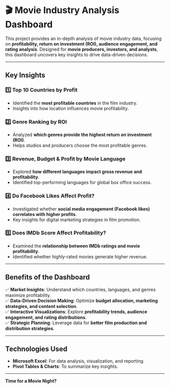 # 🎬 Movie Industry Analysis Dashboard  

This project provides an in-depth analysis of movie industry data, focusing on **profitability, return on investment (ROI), audience engagement, and rating analysis**. Designed for **movie producers, investors, and analysts**, this dashboard uncovers key insights to drive data-driven decisions.  

---

## Key Insights  

### **1️⃣ Top 10 Countries by Profit**  
- Identified the **most profitable countries** in the film industry.  
- Insights into how location influences movie profitability.  

### **2️⃣ Genre Ranking by ROI**  
- Analyzed **which genres provide the highest return on investment (ROI)**.  
- Helps studios and producers choose the most profitable genres.  

### **3️⃣ Revenue, Budget & Profit by Movie Language**  
- Explored **how different languages impact gross revenue and profitability**.  
- Identified top-performing languages for global box office success.  

### **4️⃣ Do Facebook Likes Affect Profit?**  
- Investigated whether **social media engagement (Facebook likes) correlates with higher profits**.  
- Key insights for digital marketing strategies in film promotion.  

### **5️⃣ Does IMDb Score Affect Profitability?**  
- Examined the **relationship between IMDb ratings and movie profitability**.  
- Identified whether highly-rated movies generate higher revenue.  

---

## Benefits of the Dashboard  

✅ **Market Insights**: Understand which countries, languages, and genres maximize profitability.  
✅ **Data-Driven Decision Making**: Optimize **budget allocation, marketing strategies, and content selection**.  
✅ **Interactive Visualizations**: Explore **profitability trends, audience engagement, and rating distributions**.  
✅ **Strategic Planning**: Leverage data for **better film production and distribution strategies**.  

---

## Technologies Used  

- **Microsoft Excel**: For data analysis, visualization, and reporting.   
- **Pivot Tables & Charts**: To summarize key insights.  

---

**Time for a Movie Night?**  


